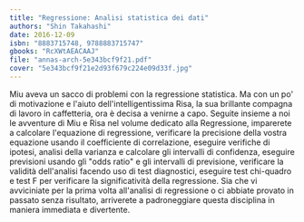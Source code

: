 ```yaml
---
title: "Regressione: Analisi statistica dei dati"
authors: "Shin Takahashi"
date: 2016-12-09
isbn: "8883715748, 9788883715747"
gbooks: "RcXWtAEACAAJ"
file: "annas-arch-5e343bcf9f21.pdf"
cover: "5e343bcf9f21e2d93f679c224e09d33f.jpg"
---
```


Miu aveva un sacco di problemi con la regressione statistica. Ma con un po' di motivazione e l'aiuto dell'intelligentissima Risa, la sua brillante compagna di lavoro in caffetteria, ora è decisa a venirne a capo. Seguite insieme a noi le avventure di Miu e Risa nel volume dedicato alla Regressione, imparerete a calcolare l'equazione di regressione, verificare la precisione della vostra equazione usando il coefficiente di correlazione, eseguire verifiche di ipotesi, analisi della varianza e calcolare gli intervalli di confidenza, eseguire previsioni usando gli "odds ratio" e gli intervalli di previsione, verificare la validità dell'analisi facendo uso di test diagnostici, eseguire test chi-quadro e test F per verificare la significatività della regressione. Sia che vi avviciniate per la prima volta all'analisi di regressione o ci abbiate provato in passato senza risultato, arriverete a padroneggiare questa disciplina in maniera immediata e divertente.
